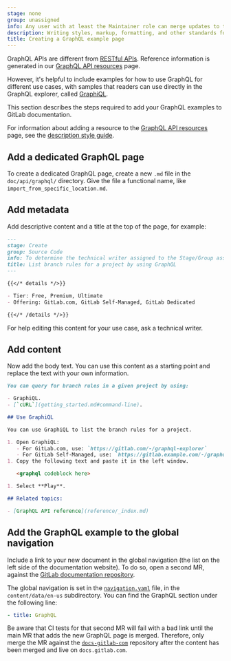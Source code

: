 ```yaml
---
stage: none
group: unassigned
info: Any user with at least the Maintainer role can merge updates to this content. For details, see https://docs.gitlab.com/development/development_processes/#development-guidelines-review.
description: Writing styles, markup, formatting, and other standards for GraphQL API's GitLab Documentation.
title: Creating a GraphQL example page
---
```


GraphQL APIs are different from [RESTful APIs](restful_api_styleguide.md). Reference
information is generated in our [GraphQL API resources](../../api/graphql/reference/_index.md) page.

However, it's helpful to include examples for how to use GraphQL for different
use cases, with samples that readers can use directly in the GraphQL explorer, called
[GraphiQL](../api_graphql_styleguide.md#graphiql).

This section describes the steps required to add your GraphQL examples to
GitLab documentation.

For information about adding a resource to the
[GraphQL API resources](../../api/graphql/reference/_index.md) page,
see the [description style guide](../api_graphql_styleguide.md#description-style-guide).

## Add a dedicated GraphQL page

To create a dedicated GraphQL page, create a new `.md` file in the
`doc/api/graphql/` directory. Give the file a functional name, like
`import_from_specific_location.md`.

## Add metadata

Add descriptive content and a title at the top of the page, for example:

```markdown
---
stage: Create
group: Source Code
info: To determine the technical writer assigned to the Stage/Group associated with this page, see https://handbook.gitlab.com/handbook/product/ux/technical-writing/#assignments
title: List branch rules for a project by using GraphQL
---

{{</* details */>}}

- Tier: Free, Premium, Ultimate
- Offering: GitLab.com, GitLab Self-Managed, GitLab Dedicated

{{</* /details */>}}
```

For help editing this content for your use case, ask a technical writer.

## Add content

Now add the body text. You can use this content as a starting point
and replace the text with your own information.

```markdown
You can query for branch rules in a given project by using:

- GraphiQL.
- [`cURL`](getting_started.md#command-line).

## Use GraphiQL

You can use GraphiQL to list the branch rules for a project.

1. Open GraphiQL:
   - For GitLab.com, use: `https://gitlab.com/-/graphql-explorer`
   - For GitLab Self-Managed, use: `https://gitlab.example.com/-/graphql-explorer`
1. Copy the following text and paste it in the left window.

   <graphql codeblock here>

1. Select **Play**.

## Related topics:

- [GraphQL API reference](reference/_index.md)
```

## Add the GraphQL example to the global navigation

Include a link to your new document in the global navigation (the list on the
left side of the documentation website). To do so, open a second MR, against the
[GitLab documentation repository](https://gitlab.com/gitlab-org/technical-writing/docs-gitlab-com/).

The global navigation is set in the
[`navigation.yaml`](https://gitlab.com/gitlab-org/technical-writing/docs-gitlab-com/-/blob/main/data/en-us/navigation.yaml) file,
in the `content/data/en-us` subdirectory. You can find the GraphQL section under the
following line:

```yaml
- title: GraphQL
```

Be aware that CI tests for that second MR will fail with a bad link until the
main MR that adds the new GraphQL page is merged. Therefore, only merge the MR against the
[`docs-gitlab-com`](https://gitlab.com/gitlab-org/technical-writing/docs-gitlab-com/) repository after the content has
been merged and live on `docs.gitlab.com`.
